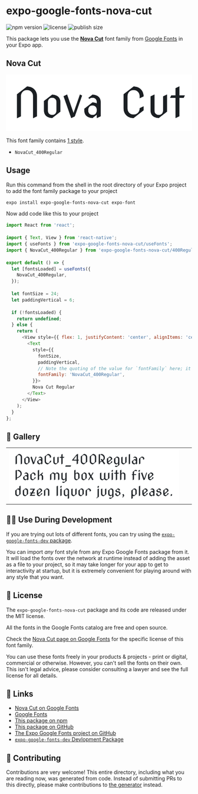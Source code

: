 # expo-google-fonts-nova-cut

![npm version](https://flat.badgen.net/npm/v/expo-google-fonts-nova-cut)
![license](https://flat.badgen.net/github/license/expo/google-fonts)
![publish size](https://flat.badgen.net/packagephobia/install/expo-google-fonts-nova-cut)

This package lets you use the [**Nova Cut**](https://fonts.google.com/specimen/Nova+Cut) font family from [Google Fonts](https://fonts.google.com/) in your Expo app.

## Nova Cut

![Nova Cut](./font-family.png)

This font family contains [1 style](#-gallery).

- `NovaCut_400Regular`

## Usage

Run this command from the shell in the root directory of your Expo project to add the font family package to your project
```sh
expo install expo-google-fonts-nova-cut expo-font
```

Now add code like this to your project
```js
import React from 'react';

import { Text, View } from 'react-native';
import { useFonts } from 'expo-google-fonts-nova-cut/useFonts';
import { NovaCut_400Regular } from 'expo-google-fonts-nova-cut/400Regular';

export default () => {
  let [fontsLoaded] = useFonts({
    NovaCut_400Regular,
  });

  let fontSize = 24;
  let paddingVertical = 6;

  if (!fontsLoaded) {
    return undefined;
  } else {
    return (
      <View style={{ flex: 1, justifyContent: 'center', alignItems: 'center' }}>
        <Text
          style={{
            fontSize,
            paddingVertical,
            // Note the quoting of the value for `fontFamily` here; it expects a string!
            fontFamily: 'NovaCut_400Regular',
          }}>
          Nova Cut Regular
        </Text>
      </View>
    );
  }
};

```

## 🔡 Gallery


||||
|-|-|-|
|![NovaCut_400Regular](.//400Regular/NovaCut_400Regular.ttf.png)||||


## 👩‍💻 Use During Development

If you are trying out lots of different fonts, you can try using the [`expo-google-fonts-dev` package](https://github.com/freeboub/google-fonts/tree/master/font-packages/dev#readme).

You can import *any* font style from any Expo Google Fonts package from it. It will load the fonts
over the network at runtime instead of adding the asset as a file to your project, so it may take longer
for your app to get to interactivity at startup, but it is extremely convenient
for playing around with any style that you want.

## 📖 License

The `expo-google-fonts-nova-cut` package and its code are released under the MIT license.

All the fonts in the Google Fonts catalog are free and open source.

Check the [Nova Cut page on Google Fonts](https://fonts.google.com/specimen/Nova+Cut) for the specific license of this font family.

You can use these fonts freely in your products & projects - print or digital, commercial or otherwise. However, you can't sell the fonts on their own. This isn't legal advice, please consider consulting a lawyer and see the full license for all details.

## 🔗 Links

- [Nova Cut on Google Fonts](https://fonts.google.com/specimen/Nova+Cut)
- [Google Fonts](https://fonts.google.com/)
- [This package on npm](https://www.npmjs.com/package/expo-google-fonts-nova-cut)
- [This package on GitHub](https://github.com/freeboub/google-fonts/tree/master/font-packages/nova-cut)
- [The Expo Google Fonts project on GitHub](https://github.com/freeboub/google-fonts)
- [`expo-google-fonts-dev` Devlopment Package](https://github.com/freeboub/google-fonts/tree/master/font-packages/dev)

## 🤝 Contributing

Contributions are very welcome! This entire directory, including what you are reading now, was generated from code. Instead of submitting PRs to this directly, please make contributions to [the generator](https://github.com/freeboub/google-fonts/tree/master/packages/generator) instead.
